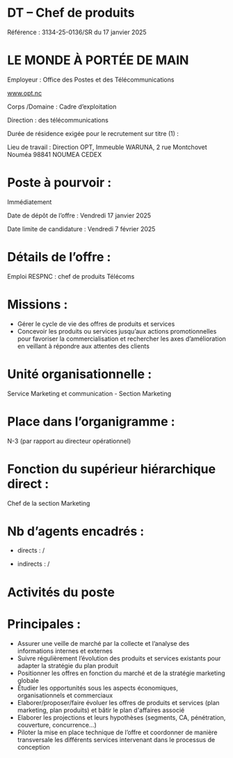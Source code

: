 # DT – Chef de produits

Référence : 3134-25-0136/SR du 17 janvier 2025

# LE MONDE À PORTÉE DE MAIN

Employeur : Office des Postes et des Télécommunications

www.opt.nc

Corps /Domaine : Cadre d’exploitation

Direction : des télécommunications

Durée de résidence exigée pour le recrutement sur titre (1) :

Lieu de travail : Direction OPT, Immeuble WARUNA, 2 rue Montchovet Nouméa 98841 NOUMEA CEDEX

# Poste à pourvoir :

Immédiatement

Date de dépôt de l’offre : Vendredi 17 janvier 2025

Date limite de candidature : Vendredi 7 février 2025

# Détails de l’offre :

Emploi RESPNC : chef de produits Télécoms

# Missions :

- Gérer le cycle de vie des offres de produits et services
- Concevoir les produits ou services jusqu’aux actions promotionnelles pour favoriser la commercialisation et rechercher les axes d’amélioration en veillant à répondre aux attentes des clients

# Unité organisationnelle :

Service Marketing et communication - Section Marketing

# Place dans l’organigramme :

N-3 (par rapport au directeur opérationnel)

# Fonction du supérieur hiérarchique direct :

Chef de la section Marketing

# Nb d’agents encadrés :

- directs : /

- indirects : /

# Activités du poste

# Principales :

- Assurer une veille de marché par la collecte et l’analyse des informations internes et externes
- Suivre régulièrement l’évolution des produits et services existants pour adapter la stratégie du plan produit
- Positionner les offres en fonction du marché et de la stratégie marketing globale
- Étudier les opportunités sous les aspects économiques, organisationnels et commerciaux
- Elaborer/proposer/faire évoluer les offres de produits et services (plan marketing, plan produits) et bâtir le plan d'affaires associé
- Elaborer les projections et leurs hypothèses (segments, CA, pénétration, couverture, concurrence...)
- Piloter la mise en place technique de l’offre et coordonner de manière transversale les différents services intervenant dans le processus de conception